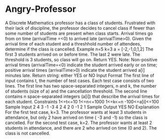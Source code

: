# Angry-Professor
A Discrete Mathematics professor has a class of students.  Frustrated with their lack of discipline, the professor decides to cancel class if fewer than some number of students are present when class starts. Arrival times go from on time (arrivalTime =&lt;0) to arrived late (arrivalTime>0).  Given the arrival time of each student and a threshhold number of attendees, determine if the class is cancelled.  Example n=5  k=3  a = [-2,-1,0,1,2]  The first 3 students arrived on or before time. The last 2 were late. The threshold is 3 students, so class will go on. Return YES.  Note: Non-positive arrival times (arrivalTime=&lt;0) indicate the student arrived early or on time; positive arrival times (arrivalTime>0) indicate the student arrived a[i] minutes late.  Return string: either YES or NO  Input Format The first line of input contains t, the number of test cases.  Each test case consists of two lines.  The first line has two space-separated integers, n and k, the number of students (size of a) and the cancellation threshold.  The second line contains n space-separated integers (a[i]) that describe the arrival times for each student.  Constraints 1&lt;=t&lt;=10 1&lt;=n&lt;=1000 1&lt;=k&lt;=n -100&lt;=a[i]&lt;=100 Sample Input 2 4 3 -1 -3 4 2 4 2 0 -1 2 1 Sample Output YES NO Explanation For the first test case, k=3. The professor wants at least 3 students in attendance, but only 2 have arrived on time ( -3 and -1) so the class is cancelled.  For the second test case, k=2. The professor wants at least 2 students in attendance, and there are 2 who arrived on time (0 and 2). The class is not cancelled.
